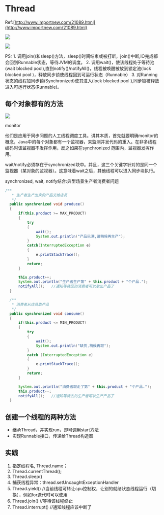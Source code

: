 # Thread

Ref:[http://www.importnew.com/21089.html](http://www.importnew.com/21089.html)

![](http://incdn1.b0.upaiyun.com/2016/08/b4f5df769c96fb6ca2f54fae64ae510f.png)

![](http://incdn1.b0.upaiyun.com/2016/08/665f644e43731ff9db3d341da5c827e1.png)

PS: 1. 调用join\(\)和sleep\(\)方法，sleep\(\)时间结束或被打断，join\(\)中断,IO完成都会回到Runnable状态，等待JVM的调度。 2. 调用wait\(\)，使该线程处于等待池\(wait blocked pool\),直到notify\(\)/notifyAll\(\)，线程被唤醒被放到锁定池\(lock blocked pool \)，释放同步锁使线程回到可运行状态（Runnable） 3. 对Running状态的线程加同步锁\(Synchronized\)使其进入\(lock blocked pool \),同步锁被释放进入可运行状态\(Runnable\)。

## 每个对象都有的方法

![](http://incdn1.b0.upaiyun.com/2016/08/3ff01545fb674bcdeb7f4d616f85f8f4.png)

monitor

他们是应用于同步问题的人工线程调度工具。讲其本质，首先就要明确monitor的概念，Java中的每个对象都有一个监视器，来监测并发代码的重入。在非多线程编码时该监视器不发挥作用，反之如果在synchronized 范围内，监视器发挥作用。

wait/notify必须存在于synchronized块中。并且，这三个关键字针对的是同一个监视器（某对象的监视器）。这意味着wait之后，其他线程可以进入同步块执行。

synchronized, wait, notify结合:典型场景生产者消费者问题

```java
/**
   * 生产者生产出来的产品交给店员
   */
  public synchronized void produce()
  {
      if(this.product >= MAX_PRODUCT)
      {
          try
          {
              wait();  
              System.out.println("产品已满,请稍候再生产");
          }
          catch(InterruptedException e)
          {
              e.printStackTrace();
          }
          return;
      }

      this.product++;
      System.out.println("生产者生产第" + this.product + "个产品.");
      notifyAll();   //通知等待区的消费者可以取出产品了
  }

  /**
   * 消费者从店员取产品
   */
  public synchronized void consume()
  {
      if(this.product <= MIN_PRODUCT)
      {
          try
          {
              wait(); 
              System.out.println("缺货,稍候再取");
          } 
          catch (InterruptedException e) 
          {
              e.printStackTrace();
          }
          return;
      }

      System.out.println("消费者取走了第" + this.product + "个产品.");
      this.product--;
      notifyAll();   //通知等待去的生产者可以生产产品了
  }
```

## 创建一个线程的两种方法

* 继承Thread，并实现run，即可调用start方法
* 实现Runnable接口，传递给Thread构造器

## 实践

1. 指定线程名, Thread.name；
2. Thread.currentThread\(\);
3. Thread.sleep\(\)  
4. 捕获线程异常：thread.setUncaughtExceptionHandler
5. Thread.yield\(\) //当前线程可转让cpu控制权，让别的就绪状态线程运行（切换），例如for迭代时可以使用
6. Thread.join\(\) //等待该线程终止
7. Thread.interrupt\(\) //通知线程应该中断了

